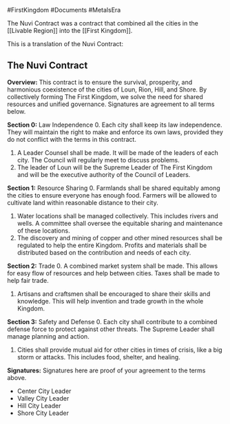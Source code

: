 #FirstKingdom #Documents #MetalsEra 

The Nuvi Contract was a contract that combined all the cities in the [[Livable Region]] into the [[First Kingdom]].

This is a translation of the Nuvi Contract:
## The Nuvi Contract
**Overview:** This contract is to ensure the survival, prosperity, and harmonious coexistence of the cities of Loun, Rion, Hill, and Shore. By collectively forming The First Kingdom, we solve the need for shared resources and unified governance. Signatures are agreement to all terms below.

**Section 0:** Law Independence
0. Each city shall keep its law independence. They will maintain the right to make and enforce its own laws, provided they do not conflict with the terms in this contract.
1. A Leader Counsel shall be made. It will be made of the leaders of each city. The Council will regularly meet to discuss problems.
2. The leader of Loun will be the Supreme Leader of The First Kingdom and will be the executive authority of the Council of Leaders.

**Section 1:** Resource Sharing
0. Farmlands shall be shared equitably among the cities to ensure everyone has enough food. Farmers will be allowed to cultivate land within reasonable distance to their city.
1. Water locations shall be managed collectively. This includes rivers and wells. A committee shall oversee the equitable sharing and maintenance of these locations.
2. The discovery and mining of copper and other mined resources shall be regulated to help the entire Kingdom. Profits and materials shall be distributed based on the contribution and needs of each city.

**Section 2:** Trade
0. A combined market system shall be made. This allows for easy flow of resources and help between cities. Taxes shall be made to help fair trade.
1. Artisans and craftsmen shall be encouraged to share their skills and knowledge. This will help invention and trade growth in the whole Kingdom.

**Section 3:** Safety and Defense
0. Each city shall contribute to a combined defense force to protect against other threats. The Supreme Leader shall manage planning and action.
1. Cities shall provide mutual aid for other cities in times of crisis, like a big storm or attacks. This includes food, shelter, and healing.

**Signatures:**
Signatures here are proof of your agreement to the terms above.

- Center City Leader
- Valley City Leader
- Hill City Leader
- Shore City Leader